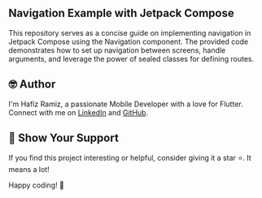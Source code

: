 ﻿## Navigation Example with Jetpack Compose
This repository serves as a concise guide on implementing navigation in Jetpack Compose using the Navigation component. The provided code demonstrates how to set up navigation between screens, handle arguments, and leverage the power of sealed classes for defining routes.



## 🤓 Author

I'm Hafiz Ramiz, a passionate Mobile Developer with a love for Flutter. 
Connect with me on [LinkedIn](https://www.linkedin.com/in/hafizramiz/) and [GitHub](https://github.com/hafizramiz).

## 🌟 Show Your Support

If you find this project interesting or helpful, consider giving it a star ⭐️. It means a lot!

Happy coding! 🚀


